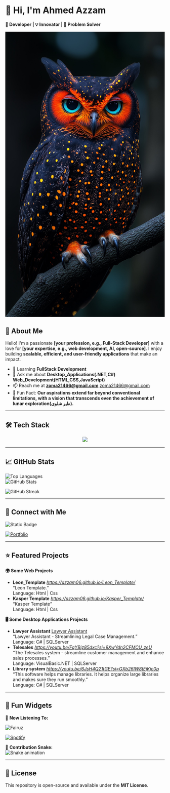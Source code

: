 # 👋 Hi, I'm Ahmed Azzam

**🚀 Developer | 💡 Innovator | 🎯 Problem Solver**  

![Your Banner Image](Images/owl.jpeg) 

## 📌 About Me

Hello! I'm a passionate **[your profession, e.g., Full-Stack Developer]** with a love for **[your expertise, e.g., web development, AI, open-source]**. I enjoy building **scalable, efficient, and user-friendly applications** that make an impact.  

- 🌱 Learning **FullStack Development**  
- 💬 Ask me about **Desktop_Applications(.NET,C#)** **Web_Development(HTML,CSS,JavaScript)**
- 📫 Reach me at **zoma21466@gmail.com**  <a href="zoma21466@gmail.com" style="color:red;">zoma21466@gmail.com</a>
- 🎯 Fun Fact: **Our aspirations extend far beyond conventional limitations, with a vision that transcends even the achievement of lunar exploration(طير شلوى).**

---
<!--
[!["Follow me on Twitter"](https://img.shields.io/twitter/follow/tarekalabd?label=Follow%20me)](https://twitter.com/tarekalabd)
  [!["LinkedIn"](https://img.shields.io/badge/LinkedIn-blue?style=flat&logo=linkedin&labelColor=blue)](https://www.linkedin.com/in/tarekalabd/)
  [!["YouTube"](https://img.shields.io/youtube/channel/subscribers/UCMQeTJFwpvbeXjLPrd9_eQw?label=TarekAlabd&style=social)](https://youtube.com/TarekAlabd)
  [!["Medium"](https://img.shields.io/badge/Medium-12100E?style=flat&logo=medium&logoColor=white)](https://medium.com/@tarekalabd)
  [!["My Website"](https://img.shields.io/badge/Website-tarekalabd.com-orange)](https://tarekalabd.com)
  [!["My Blog"](https://img.shields.io/badge/Blog-blog.tarekalabd.net-orange)](https://blog.tarekalabd.net)
---
-->

## 🛠️ Tech Stack  

<p align="center">
  <a href="https://skillicons.dev">
    <img src="https://skillicons.dev/icons?i=visualstudio,dotnet,cs,mysql,vscode,htmx,html,css,js,git,github" />
  </a>
</p>

---
## 📈 GitHub Stats  



![Top Languages](https://github-readme-stats.vercel.app/api/top-langs/?username=azzam06&layout=compact&theme=graywhite&hide_border=true)  
![GitHub Stats](https://github-readme-stats.vercel.app/api?username=azzam06&show_icons=true&theme=vue&hide_border=true)  

![GitHub Streak](https://github-readme-streak-stats.herokuapp.com/?user=azzam06&theme=vue&hide_border=true)  

---
## 📢 Connect with Me  

![Static Badge](https://img.shields.io/badge/www.linkedin.com%2Fin%2Fahmed-azzam-1a2044257?style=flat&label=LinkedIn&labelColor=%230b66c2&color=white)

[![Portfolio](https://img.shields.io/badge/Azzam-000?style=flat&label=Portfolio&labelColor=black&color=red)](https://azzam.com)  

---

## ⭐ Featured Projects  
  **🌍 Some Web Projects**
- **Leon_Template** *https://azzam06.github.io/Leon_Template/* <br>
<q>Leon Template.</q> <br> 
Language: Html | Css
- **Kasper Template** *https://azzam06.github.io/Kasper_Template/* <br>
<q>Kasper Template</q> <br> 
Language: Html | Css
<!-- - **[Project 3 Name](https://github.com/yourusername/project3)** - Short description  -->

  **🖥️ Some Desktop Applications Projects**
- **Lawyer Assistant** <a href="https://youtu.be/_dnr4B2zDUw?si=ecKEX8VkFNnD_zne">Lawyer Assistant</a> <br>
<q>Lawyer Assistant - Streamlining Legal Case Management.</q> <br>
Language: C# | SQLServer
- **Telesales** *https://youtu.be/FqYBjz85dxc?si=9XwYdn2CFMCU_zeU* <br>
<q>The Telesales system - streamline customer management and enhance sales processes.</q> <br>
Language: VisualBasic.NET | SQLServer
- **Library system** *https://youtu.be/6JsH4Q21tGE?si=GXb26IW8tEjKjc0p* <br>
<q>This software helps manage libraries. It helps organize large libraries and makes sure they run smoothly.</q> <br>
Language: C# | SQLServer
<!-- - **[Project Name](https://github.com/yourusername/project2)** - Short description  -->
---
## 🎨 Fun Widgets  

🎵 **Now Listening To:**  

<img src="Images/Fairuz.jpg" alt="Fairuz" style="width: 10%;">

[![Spotify](https://spotify-github-profile.vercel.app/api/view?uid=31yae2fzox26fjwi6vmt733gjtu4&cover_image=true&theme=default&show_offline=false&background_color=121212&bar_color=53b14f&bar_color_cover=false)](https://open.spotify.com/track/7ywfK8jkWSLrFFtPo1VwoF?si=25ced301427f4ff3)  

 


🐍 **Contribution Snake:**  
![Snake animation](https://github.com/azzam06/azzam06/blob/output/github-contribution-grid-snake.svg)  

---

## 📜 License  

This repository is open-source and available under the **MIT License**.
